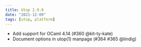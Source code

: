 ```yaml
---
title: Utop 2.9.0
date: "2021-12-09"
tags: [utop, platform]
---
```


* Add support for OCaml 4.14 (#360 @kit-ty-kate)
* Document options in utop(1) manpage (#364 #365 @lindig)
